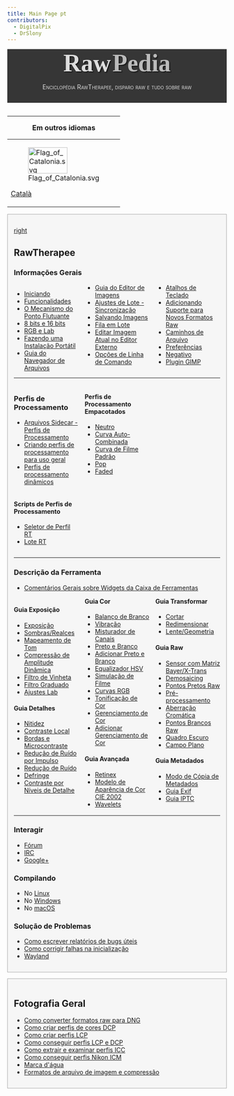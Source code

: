 ```yaml
---
title: Main Page pt
contributors:
  - DigitalPix
  - DrSlony
---
```


<div style="text-align: center; padding-bottom: 1em; margin-bottom: 1em; background-color: #363636; color: #DDDDDD;">

<span style="font-family: serif; font-size: 4em; font-weight: bold; text-shadow: 2px 2px 2px #161616;">Raw</span>
<span style="font-family: serif; font-size: 4em; font-weight: bold; text-shadow: 2px 2px 2px #161616; color: #BBBBBB">Pedia</span>

<span style="font-variant: small-caps;">Enciclopédia RawTherapee,
disparo raw e tudo sobre raw</span>

</div>
<div style="float: left; clear: right">

<table>
<thead>
<tr class="header">
<th style="padding: 0 1em;"><p>Em outros idiomas</p></th>
</tr>
</thead>
<tbody>
<tr class="odd">
<td><figure>
<img src="/images/Flag_of_Catalonia.svg" title="Flag_of_Catalonia.svg"
width="90" height="60" />
<figcaption>Flag_of_Catalonia.svg</figcaption>
</figure>
<p><a href="Main_Page/ca" title="wikilink">Català</a></p></td>
</tr>
</tbody>
</table>

  

<div style="background-color: #f6f6f6; border: 1px solid #aaa; padding: 1em; margin-bottom: 1em;">

[right](image:rawtherapee_rawpedia_header1_h300.jpg)

## RawTherapee

### Informações Gerais

<div style="column-count:3;-moz-column-count:3;-webkit-column-count:3;">

- [Iniciando](getting_starded/pt)
- [Funcionalidades](features/pt)
- [O Mecanismo do Ponto
  Flutuante](The_Floating_Point_Engine/pt.md)
- [8 bits e 16 bits](8-bit_and_16-bit/pt)
- [RGB e Lab](rgb_and_lab/pt)
- [Fazendo uma Instalação
  Portátil](Making_a_Portable_Installation/pt.md)
- [Guia do Navegador de Arquivos](the_file_browser_tab/pt)
- [Guia do Editor de Imagens](the_image_editor_tab/pt)
- [Ajustes de Lote -
  Sincronização](Batch_Adjustments_-_Sync/pt.md)
- [Salvando Imagens](saving_images/pt)
- [Fila em Lote](the_batch_queue/pt)
- [Editar Imagem Atual no Editor
  Externo](Edit_Current_Image_in_External_Editor/pt.md)
- [Opções de Linha de Comando](command-line_options/pt)
- [Atalhos de Teclado](keyboard_shortcuts/pt)
- [Adicionando Suporte para Novos Formatos
  Raw](Adding_Support_for_New_Raw_Formats/pt.md)
- [Caminhos de Arquivo](file_paths/pt)
- [Preferências](preferences/pt)
- [Negativo](negative/pt)
- [Plugin GIMP](gimp_plugin/pt)

</div>
<hr />
<div style="column-count:3;-moz-column-count:3;-webkit-column-count:3;">
<div style="display: inline-block; width: 100%;">

### Perfis de Processamento

- [Arquivos Sidecar - Perfis de
  Processamento](Sidecar_Files_-_Processing_Profiles/pt.md)
- [Criando perfis de processamento para uso
  geral](Creating_processing_profiles_for_general_use/pt.md)
- [Perfis de processamento
  dinâmicos](Dynamic_processing_profiles/pt.md)

</div>
<div style="display: inline-block; width: 100%;">

#### Scripts de Perfis de Processamento

- [Seletor de Perfil RT](rtprofileselector/pt)
- [Lote RT](rtbatch/pt)

</div>
<div style="display: inline-block; width: 100%;">

#### Perfis de Processamento Empacotados

- [Neutro](neutral/pt)
- [Curva Auto-Combinada](auto-matched_curve/pt)
- [Curva de Filme Padrão](standard_film_curve/pt)
- [Pop](pop/pt)
- [Faded](faded/pt)

</div>
</div>
<hr />

### Descrição da Ferramenta

- [Comentários Gerais sobre Widgets da Caixa de
  Ferramentas](General_Comments_About_Some_Toolbox_Widgets/pt.md)

<div style="column-count:3;-moz-column-count:3;-webkit-column-count:3;">
<div style="break-inside: avoid-column; -webkit-column-break-inside: avoid;">

#### Guia Exposição

- [Exposição](exposure/pt)
- [Sombras/Realces](shadows/highlights/pt)
- [Mapeamento de Tom](tone_mapping/pt)
- [Compressão de Amplitude
  Dinâmica](Dynamic_Range_Compression/pt.md)
- [Filtro de Vinheta](vignetting_filter/pt)
- [Filtro Graduado](graduated_filter/pt)
- [Ajustes Lab](lab_adjustments/pt)

</div>
<div style="break-inside: avoid-column; -webkit-column-break-inside: avoid;">

#### Guia Detalhes

- [Nitidez](sharpening/pt)
- [Contraste Local](local_contrast/pt)
- [Bordas e Microcontraste](edges_and_microcontrast/pt)
- [Redução de Ruído por Impulso](impulse_noise_reduction/pt)
- [Redução de Ruído](noise_reduction/pt)
- [Defringe](defringe/pt)
- [Contraste por Níveis de
  Detalhe](Contrast_by_Detail_Levels/pt.md)

</div>
<div style="break-inside: avoid-column; -webkit-column-break-inside: avoid;">

#### Guia Cor

- [Balanço de Branco](white_balance/pt)
- [Vibração](vibrance/pt)
- [Misturador de Canais](channel_mixer/pt)
- [Preto e Branco](black-and-white/pt)
- [Adicionar Preto e Branco](black-and-white_addon/pt)
- [Equalizador HSV](hsv_equalizer/pt)
- [Simulação de Filme](film_simulation/pt)
- [Curvas RGB](rgb_curves/pt)
- [Tonificação de Cor](color_toning/pt)
- [Gerenciamento de Cor](color_management/pt)
- [Adicionar Gerenciamento de Cor](color_management_addon/pt)

</div>
<div style="break-inside: avoid-column; -webkit-column-break-inside: avoid;">

#### Guia Avançada

- [Retinex](retinex/pt)
- [Modelo de Aparência de Cor CIE 2002](ciecam02/pt)
- [Wavelets](wavelets/pt)

</div>
<div style="break-inside: avoid-column; -webkit-column-break-inside: avoid;">

#### Guia Transformar

- [Cortar](crop/pt)
- [Redimensionar](resize/pt)
- [Lente/Geometria](lens/geometry/pt)

</div>
<div style="break-inside: avoid-column; -webkit-column-break-inside: avoid;">

#### Guia Raw

- [Sensor com Matriz
  Bayer/X-Trans](Sensor_with_Bayer/X-Trans_Matrix/pt.md)
- [Demosaicing](demosaicing/pt)
- [Pontos Pretos Raw](raw_black_points/pt)
- [Pré-processamento](preprocessing/pt)
- [Aberração Cromática](chromatic_aberration/pt)
- [Pontos Brancos Raw](raw_white_points/pt)
- [Quadro Escuro](dark-frame/pt)
- [Campo Plano](flat-field/pt)

</div>
<div style="break-inside: avoid-column; -webkit-column-break-inside: avoid;">

#### Guia Metadados

- [Modo de Cópia de Metadados](metadata_copy_mode/pt)
- [Guia Exif](exif_tab/pt)
- [Guia IPTC](iptc_tab/pt)

</div>
</div>
<hr />

### Interagir

- [Fórum](forum/pt)
- [IRC](irc/pt)
- [Google+](google+/pt)

### Compilando

- No [Linux](linux/pt)
- No [Windows](windows/pt)
- No [macOS](macos/pt)

### Solução de Problemas

- [Como escrever relatórios de bugs
  úteis](How_to_write_useful_bug_reports/pt.md)
- [Como corrigir falhas na
  inicialização](How_to_fix_crashes_on_startup/pt.md)
- [Wayland](wayland/pt)

</div>
<div style="background-color: #f6f6f6; border: 1px solid #aaa; padding: 1em; margin-bottom: 1em;">

## Fotografia Geral

- [Como converter formatos raw para
  DNG](How_to_convert_raw_formats_to_DNG/pt.md)
- [Como criar perfis de cores
  DCP](How_to_create_DCP_color_profiles/pt.md)
- [Como criar perfis LCP](how_to_create_lcp_profiles/pt)
- [Como conseguir perfis LCP e
  DCP](How_to_get_LCP_and_DCP_profiles/pt.md)
- [Como extrair e examinar perfis
  ICC](How_to_extract_and_examine_ICC_profiles/pt.md)
- [Como conseguir perfis Nikon
  ICM](How_to_get_Nikon_ICM_profiles/pt.md)
- [Marca d'água](watermarking/pt)
- [Formatos de arquivo de imagem e
  compressão](Image_file_formats_and_compression/pt.md)

</div>

